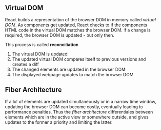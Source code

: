 ## Virtual DOM

React builds a representation of the browser DOM in memory called *virtual DOM*. As components get updated, React checks to if the components HTML code in the virtual DOM matches the browser DOM. If a change is required, the browser DOM is updated - but only then.

This process is called **reconciliation**
1. The virtual DOM is updated
2. The updated virtual DOM compares itself to previous versions  and creates a diff
3. The changed elements are updated in the browser DOM
4. The displayed webpage updates to match the browser DOM

## Fiber Architecture

If a lot of elements are updated simultaneously or in a narrow time window, updating the browser DOM  can become costly, eventually leading to performance penalties.
Thus the *fiber architecture* differentiales between elements which are in the active view or somewhere outside, and gives updates to the former a priority and limiting the latter.